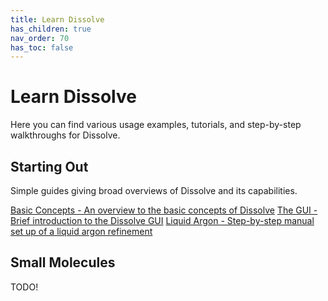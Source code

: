 ```yaml
---
title: Learn Dissolve
has_children: true
nav_order: 70
has_toc: false
---
```

# Learn Dissolve

Here you can find various usage examples, tutorials, and step-by-step walkthroughs for Dissolve.

## Starting Out

Simple guides giving broad overviews of Dissolve and its capabilities.

[Basic Concepts - An overview to the basic concepts of Dissolve](start_basics/index.md)
[The GUI - Brief introduction to the Dissolve GUI](start_gui/index.md)
[Liquid Argon - Step-by-step manual set up of a liquid argon refinement](start_argon/index.md)

## Small Molecules

TODO!

